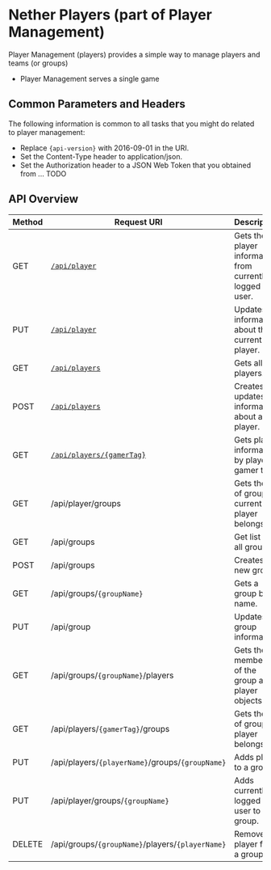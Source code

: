 # Nether Players (part of Player Management)

Player Management (players) provides a simple way to manage players and teams (or groups)
* Player Management serves a single game


## Common Parameters and Headers

The following information is common to all tasks that you might do related to player management:

* Replace `{api-version}` with 2016-09-01 in the URI.
* Set the Content-Type header to application/json.
* Set the Authorization header to a JSON Web Token that you obtained from ... TODO

## API Overview

|Method | Request URI   | Description |
|-------|---------------|-------------|
|GET|[`/api/player`](get-current-player.md)|Gets the player information from currently logged in user.|
|PUT|[`/api/player`](put-current-player.md)|Updates information about the current player.|
|GET|[`/api/players`](get-all-players.md)|Gets all players.|
|POST|[`/api/players`](add-new-player.md)|Creates or updates information about a player.|
|GET|[`/api/players/{gamerTag}`](get-player-by-gamertag.md)|Gets player information by player's gamer tag.|
|GET|/api/player/groups|Gets the list of groups current player belongs to.|
|GET|/api/groups|Get list of all groups.|
|POST|/api/groups|Creates a new group.|
|GET|/api/groups/`{groupName}`|Gets a group by name.|
|PUT|/api/group|Updates group information.|
|GET|/api/groups/`{groupName}`/players|Gets the members of the group as player objects.|
|GET|/api/players/`{gamerTag}`/groups|Gets the list of group a player belongs to.|
|PUT|/api/players/`{playerName}`/groups/`{groupName}`|Adds player to a group.|
|PUT|/api/player/groups/`{groupName}`|Adds currently logged in user to a group.|
|DELETE|/api/groups/`{groupName}`/players/`{playerName}`|Removes player from a group.|   

